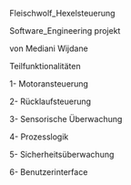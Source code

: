 Fleischwolf_Hexelsteuerung

Software_Engineering projekt 

  von Mediani Wijdane

Teilfunktionalitäten

  1- Motoransteuerung 
  
  2- Rücklaufsteuerung
  
  3- Sensorische Überwachung
  
  4- Prozesslogik
  
  5- Sicherheitsüberwachung
  
  6- Benutzerinterface
  



